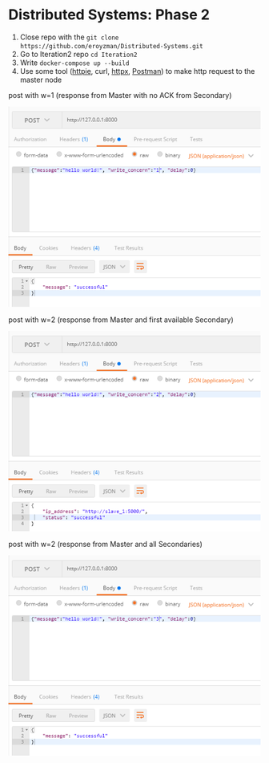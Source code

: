 # Distributed Systems: Phase 2
1. Close repo with the `git clone https://github.com/eroyzman/Distributed-Systems.git`
2. Go to Iteration2 repo `cd Iteration2`
3. Write `docker-compose up --build`
4. Use some tool ([httpie](https://httpie.io/cli), curl, [httpx](https://www.python-httpx.org/), [Postman](https://www.postman.com/product/what-is-postman)) to make http request to the master node

post with w=1 (response from Master with no ACK from Secondary)

![img.png](img.png)


post with w=2 (response from Master and first available Secondary)

![img_1.png](img_1.png)


post with w=2 (response from Master and all Secondaries)

![img_2.png](img_2.png)

